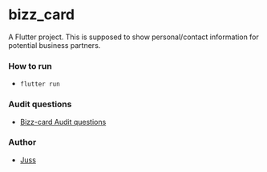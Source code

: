 # bizz_card

A Flutter project. This is supposed to show personal/contact information for potential business partners.

### How to run   

- `flutter run`

### Audit questions

- [Bizz-card Audit questions](https://github.com/01-edu/public/tree/166a10990fd52772eb288a43da4e336226b6d4ea/subjects/mobile-dev/bizz-card/audit)

### Author
- [Juss](https://01.kood.tech/git/juss)
